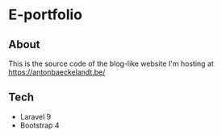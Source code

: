 # E-portfolio

## About

This is the source code of the blog-like website I'm hosting at https://antonbaeckelandt.be/

## Tech
- Laravel 9
- Bootstrap 4